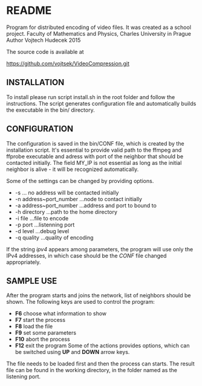 README
======
Program for distributed encoding of video files.
It was created as a school project.
Faculty of Mathematics and Physics, Charles University in Prague
Author Vojtech Hudecek 2015

The source code is available at

https://github.com/vojtsek/VideoCompression.git


INSTALLATION
------------
To install please run script install.sh in the root folder and follow the instructions.
The script generates configuration file and automatically builds the executable
in the bin/ directory.

CONFIGURATION
-------------
The configuration is saved in the bin/CONF file, which is created by the installation script.
It's essential to provide valid path to the ffmpeg and ffprobe executable and
adress with port of the neighbor that should be contacted initially.
The field MY_IP is not essential as long as the initial neighbor is alive - it will be recognized automatically.

Some of the settings can be changed by providing options.
 * -s ... no address will be contacted initially
 * -n address~port_number ...node to contact initially
 * -a address~port_number ...address and port to bound to
 * -h directory ...path to the home directory
 * -i file ...file to encode
 * -p port ...listenning port
 * -d level ...debug level
 * -q quality ...quality of encoding

If the string *ipv4* appears among parameters, the program will use only the IPv4 addresses,
in which case should be the *CONF* file changed appropriately.

SAMPLE USE
----------
After the program starts and joins the network, list of neighbors should be shown.
The following keys are used to control the program:
 * **F6** choose what information to show
 * **F7** start the process
 * **F8** load the file
 * **F9** set some parameters
 * **F10** abort the process
 * **F12** exit the program
Some of the actions provides options, which can be switched using **UP** and **DOWN** arrow keys.

The file needs to be loaded first and then the process can starts.
The result file can be found in the working directory, in the folder named as the listening port.
